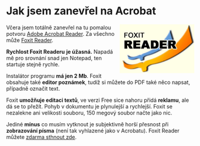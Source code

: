 <!--
title : Jak jsem zanevřel na Acrobat
author : Roman Ožana <ozana@omdesign.cz>
date : 24.1.2007 20:08:35
tags : software
-->

# Jak jsem zanevřel na Acrobat

<img src="foxit-logo.gif" style="DISPLAY: inline; FLOAT: right; WIDTH: 200px; HEIGHT: 131px" title="Logo Foxit Reader" height="131" width="200" alt="Logo Foxit Reader" />Včera jsem totálně zanevřel na tu pomalou potvoru [Adobe Acrobat Reader][1]. Za všechno může [Foxit Reader][2].

**Rychlost Foxit Readeru** **je úžasná.** Napadá mě pro srovnání snad jen Notepad, ten startuje stejně rychle.

Instalátor programu **má jen 2 Mb**. Foxit obsahuje také **editor poznámek**, tudíž si můžete do PDF také něco napsat, případně označit text.

Foxit **umožňuje editaci textů**, ve verzi Free sice nahoru přidá **reklamu**, ale dá se to přežít. Pohyb v dokumentu je plynulejší a rychlejší. Foxit se nezalekne ani velikosti souboru, 150 megový soubor načte jako nic.

Jediné **mínus** co musím vytknout je subjektivně horší přesnost při **zobrazování písma** (není tak vyhlazené jako v Acrobatu). Foxit Reader můžete [zdarma sthnout zde][3].

 [1]: http://www.adobe.com/products/acrobat/ "Odkay na stránky programu Adobe Acrobat Reader"
 [2]: http://www.foxitsoftware.com/downloads/ "Odkaz na stránky programu Foxit Reader"
 [3]: http://www.foxitsoftware.com/downloads/ "Stáhněte si Foxit Reader je super"